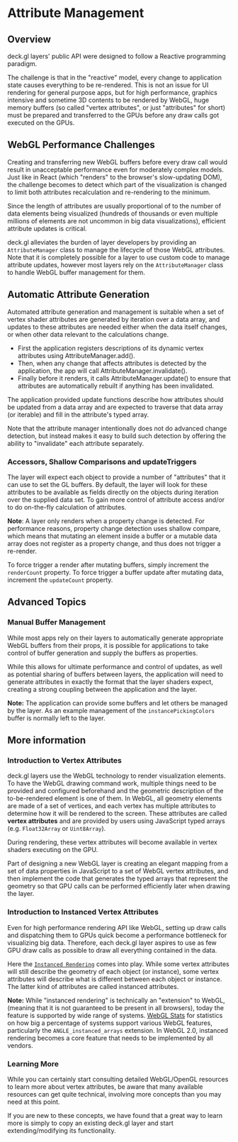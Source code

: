 # Attribute Management

## Overview

deck.gl layers' public API were designed to follow a Reactive programming
paradigm.

The challenge is that in the "reactive" model, every change to application state causes everything to be re-rendered. This is not an issue for UI rendering for general purpose apps, but for high performance, graphics intensive and sometime 3D contents to be rendered by WebGL, huge memory buffers (so called "vertex attributes", or just "attributes" for short) must be prepared and transferred to the GPUs before any draw calls got executed on the GPUs.


## WebGL Performance Challenges

Creating and transferring new WebGL buffers before every draw call would result in unacceptable performance even for moderately complex models. Just like in React (which "renders" to the browser's slow-updating DOM), the challenge becomes to detect which part of the visualization is changed to limit both attributes recalculation and re-rendering to the minimum.

Since the length of attributes are usually proportional of to the number of data elements being visualized (hundreds of thousands or even multiple millions of elements are not uncommon in big data visualizations), efficient attribute updates is critical.

deck.gl alleviates the burden of layer developers by providing an `AttributeManager` class to manage the lifecycle of those WebGL attributes. Note that it is completely possible for a layer to use custom code to manage attribute updates, however most layers rely on the `AttributeManager` class to handle WebGL buffer management for them.


## Automatic Attribute Generation

Automated attribute generation and management is suitable when a set of vertex shader attributes are generated by iteration over a data array, and updates to these attributes are needed either when the data itself changes, or when other data relevant to the calculations change.

* First the application registers descriptions of its dynamic vertex attributes using AttributeManager.add().
* Then, when any change that affects attributes is detected by the application, the app will call AttributeManager.invalidate().
* Finally before it renders, it calls AttributeManager.update() to ensure that attributes are automatically rebuilt if anything has been invalidated.

The application provided update functions describe how attributes should be updated from a data array and are expected to traverse that data array (or iterable) and fill in the attribute's typed array.

Note that the attribute manager intentionally does not do advanced change detection, but instead makes it easy to build such detection by offering the ability to "invalidate" each attribute separately.


### Accessors, Shallow Comparisons and updateTriggers

The layer will expect each object to provide a number of "attributes" that it can use to set the GL buffers. By default, the layer will look for these attributes to be available as fields directly on the objects during iteration over the supplied data set. To gain more control of attribute access and/or to do on-the-fly calculation of attributes.

**Note**: A layer only renders when a property change is detected. For performance reasons, property change detection uses shallow compare, which means that mutating an element inside a buffer or a mutable data array does not register as a property change, and thus does not trigger a re-render.

To force trigger a render after mutating buffers, simply increment the `renderCount` property. To force trigger a buffer update after mutating data, increment the `updateCount` property.


## Advanced Topics

### Manual Buffer Management

While most apps rely on their layers to automatically generate appropriate WebGL buffers from their props, it is possible for applications to take control of buffer generation and supply the buffers as properties.

While this allows for ultimate performance and control of updates, as well as potential sharing of buffers between layers, the application will need to generate attributes in exactly the format that the layer shaders expect, creating a strong coupling between the application and the layer.

**Note:** The application can provide some buffers and let others be managed by the layer. As an example management of the `instancePickingColors` buffer is normally left to the layer.


## More information

### Introduction to Vertex Attributes

deck.gl layers use the WebGL technology to render visualization elements. To have the WebGL drawing command work, multiple things need to be provided and configured beforehand and the geometric description of the to-be-rendered element is one of them. In WebGL, all geometry elements are made of a set of vertices, and each vertex has multiple attributes to determine how it will be rendered to the screen. These attributes are called **vertex attributes** and are provided by users using JavaScript typed arrays (e.g. `Float32Array` or `Uint8Array`).

During rendering, these vertex attributes will become available in vertex shaders executing on the GPU.

Part of designing a new WebGL layer is creating an elegant mapping from a set of data properties in JavaScript to a set of WebGL vertex attributes, and then implement the code that generates the typed arrays that represent the geometry so that GPU calls can be performed efficiently later when drawing the layer.


### Introduction to Instanced Vertex Attributes

Even for high performance rendering API like WebGL, setting up draw calls and dispatching them to GPUs quick become a performance bottleneck for visualizing big data. Therefore, each deck.gl layer aspires to use as few GPU draw calls as possible to draw all everything contained in the data.

Here the [`Instanced Rendering`](https://developer.mozilla.org/en-US/docs/Web/API/ANGLE_instanced_arrays) comes into play. While some vertex attributes will still describe the geometry of each object (or instance), some vertex attributes will describe what is different between each object or instance. The latter kind of attributes are called instanced attributes.

**Note:** While "instanced rendering" is technically an "extension" to WebGL, (meaning that it is not guaranteed to be present in all browsers), today the feature is supported by wide range of systems.
[WebGL Stats](http://webglstats.com/) for statistics on how big a percentage of systems support various WebGL features, particularly the `ANGLE_instanced_arrays` extension. In WebGL 2.0, instanced rendering becomes a core feature that needs to be implemented by all vendors.


### Learning More

While you can certainly start consulting detailed WebGL/OpenGL resources to learn more about vertex attributes, be aware that many available resources can get quite technical, involving more concepts than you may need at this point.

If you are new to these concepts, we have found that a great way to learn more is simply to copy an existing deck.gl layer and start extending/modifying its functionality.
